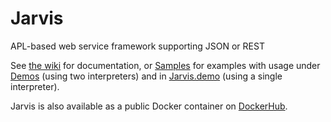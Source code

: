 # Jarvis 
APL-based web service framework supporting JSON or REST

See [the wiki](https://github.com/Dyalog/Jarvis/wiki) for documentation, or [Samples](https://github.com/Dyalog/Jarvis/tree/master/Samples) for examples with usage under [Demos](https://github.com/Dyalog/Jarvis/tree/master/Demos) (using two interpreters) and in [Jarvis.demo](https://github.com/Dyalog/Jarvis/blob/master/Jarvis.demo)  (using a single interpreter).

Jarvis is also available as a public Docker container on [DockerHub](https://hub.docker.com/r/dyalog/jarvis).
